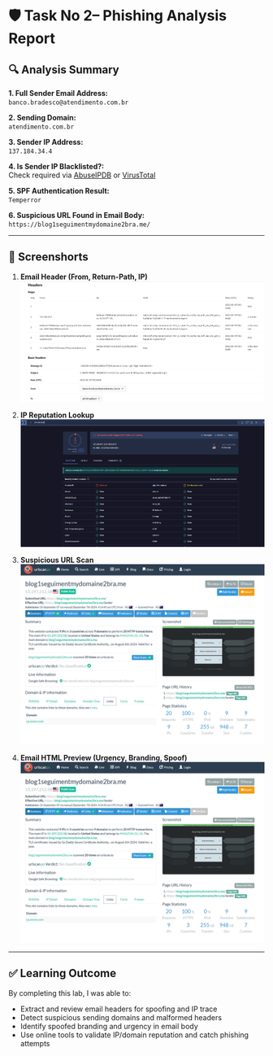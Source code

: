 # 🛡️ Task No 2– Phishing Analysis Report

## 🔍 Analysis Summary

**1. Full Sender Email Address:**  
`banco.bradesco@atendimento.com.br`

**2. Sending Domain:**  
`atendimento.com.br`

**3. Sender IP Address:**  
`137.184.34.4`

**4. Is Sender IP Blacklisted?:**  
Check required via [AbuseIPDB](https://abuseipdb.com/check/137.184.34.4) or [VirusTotal](https://www.virustotal.com/gui/ip-address/137.184.34.4)  

**5. SPF Authentication Result:**  
`Temperror`  

**6. Suspicious URL Found in Email Body:**  
`https://blog1seguimentmydomaine2bra.me/`  

---

## 📸 Screenshorts

1. **Email Header (From, Return-Path, IP)**  
   ![Header Info](https://github.com/Rushikesh38-bit/TASK-NO-2-Phishing-Analysis-Investigating-a-Phishing-Email/blob/main/1_header_details.png)

2. **IP Reputation Lookup**  
   ![IP Reputation](https://github.com/Rushikesh38-bit/TASK-NO-2-Phishing-Analysis-Investigating-a-Phishing-Email/blob/main/2_reputation.png)

3. **Suspicious URL Scan**  
   ![Suspicious Link](https://github.com/Rushikesh38-bit/TASK-NO-2-Phishing-Analysis-Investigating-a-Phishing-Email/blob/main/3_suspicious_link.png)

4. **Email HTML Preview (Urgency, Branding, Spoof)**  
   ![Email Body](https://github.com/Rushikesh38-bit/TASK-NO-2-Phishing-Analysis-Investigating-a-Phishing-Email/blob/main/3_suspicious_link.png)

---

## ✅ Learning Outcome

By completing this lab, I was able to:
- Extract and review email headers for spoofing and IP trace
- Detect suspicious sending domains and malformed headers
- Identify spoofed branding and urgency in email body
- Use online tools to validate IP/domain reputation and catch phishing attempts
